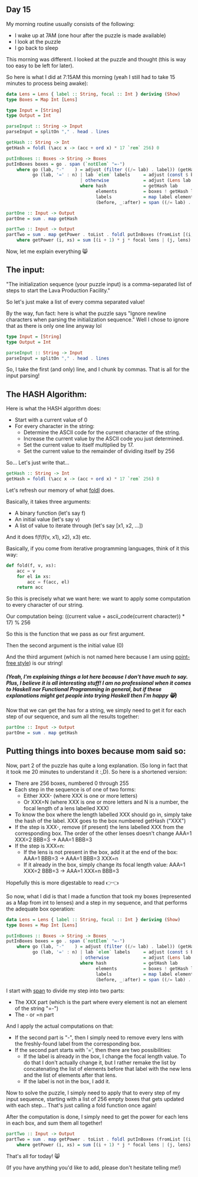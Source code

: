 ## Day 15

My morning routine usually consists of the following:
 - I wake up at 7AM (one hour after the puzzle is made available)
 - I look at the puzzle
 - I go back to sleep

This morning was different. I looked at the puzzle and thought (this is way too easy to be left for later).

So here is what I did at 7:15AM this morning (yeah I still had to take 15 minutes to process being awake):

```hs
data Lens = Lens { label :: String, focal :: Int } deriving (Show)
type Boxes = Map Int [Lens]

type Input = [String]
type Output = Int

parseInput :: String -> Input
parseInput = splitOn "," . head . lines

getHash :: String -> Int
getHash = foldl (\acc x -> (acc + ord x) * 17 `rem` 256) 0

putInBoxes :: Boxes -> String -> Boxes
putInBoxes boxes = go . span (`notElem` "=-")
    where go (lab, "-"    ) = adjust (filter ((/= lab) . label)) (getHash lab) boxes
          go (lab, '=' : n) | lab `elem` labels     = adjust (const $ before ++ [Lens lab (read n)] ++ after) hash boxes
                            | otherwise             = adjust (Lens lab (read n) :) hash boxes
                            where hash              = getHash lab
                                  elements          = boxes ! getHash lab
                                  labels            = map label elements
                                  (before, _:after) = span ((/= lab) . label) elements

partOne :: Input -> Output
partOne = sum . map getHash

partTwo :: Input -> Output
partTwo = sum . map getPower . toList . foldl putInBoxes (fromList [(i, []) | i <- [0 .. 255]])
    where getPower (i, xs) = sum [(i + 1) * j * focal lens | (j, lens) <- zip [1 .. ] $ reverse xs]
```

Now, let me explain everything 😸

## The input:

"The initialization sequence (your puzzle input) is a comma-separated list of steps to start the Lava Production Facility."

So let's just make a list of every comma separated value!

By the way, fun fact: here is what the puzzle says "Ignore newline characters when parsing the initialization sequence." Well I chose to ignore that as there is only one line anyway lol

```hs
type Input = [String]
type Output = Int

parseInput :: String -> Input
parseInput = splitOn "," . head . lines
```

So, I take the first (and only) line, and I chunk by commas. That is all for the input parsing!

## The HASH Algorithm:

Here is what the HASH algorithm does:
 - Start with a current value of 0
 - For every character in the string:
     - Determine the ASCII code for the current character of the string.
     - Increase the current value by the ASCII code you just determined.
     - Set the current value to itself multiplied by 17.
     - Set the current value to the remainder of dividing itself by 256

So... Let's just write that...

```hs
getHash :: String -> Int
getHash = foldl (\acc x -> (acc + ord x) * 17 `rem` 256) 0
```

Let's refresh our memory of what [foldl](https://hackage.haskell.org/package/base-4.18.0.0/docs/Data-List.html#v:foldl) does.

Basically, it takes three arguments:
 - A binary function (let's say f)
 - An initial value  (let's say v)
 - A list of value to iterate through (let's say [x1, x2, ...])

And it does f(f(f(v, x1), x2), x3) etc.

Basically, if you come from iterative programming languages, think of it this way:
```py
def fold(f, v, xs):
    acc = v
    for el in xs:
        acc = f(acc, el)
    return acc
```

So this is precisely what we want here: we want to apply some computation to every character of our string.

Our computation being: ((current value + ascii_code(current character)) * 17) % 256

So this is the function that we pass as our first argument.

Then the second argument is the initial value (0)

And the third argument (which is not named here because I am using [point-free style](https://wiki.haskell.org/Pointfree)) is our string!

##### (Yeah, I'm explaining things a lot here because I don't have much to say. Plus, I believe it is all interesting stuff! I am no professional when it comes to Haskell nor Functional Programming in general, but if these explanations might get people into trying Haskell then I'm happy 😸)

Now that we can get the has for a string, we simply need to get it for each step of our sequence, and sum all the results together:

```hs
partOne :: Input -> Output
partOne = sum . map getHash
```

## Putting things into boxes because mom said so:

Now, part 2 of the puzzle has quite a long explanation. (So long in fact that it took me 20 minutes to understand it :,D). So here is a shortened version:

- There are 256 boxes, numbered 0 through 255
- Each step in the sequence is of one of two forms:
    - Either XXX- (where XXX is one or more letters)
    - Or     XXX=N (where XXX is one or more letters and N is a number, the focal length of a lens labelled XXX)
- To know the box where the length labelled XXX should go in, simply take the hash of the label. XXX goes to the box numbered getHash ("XXX")
- If the step is XXX-, remove (if present) the lens labelled XXX from the corresponding box. The order of the other lenses doesn't change AAA=1 XXX=2 BBB=3 -> AAA=1 BBB=3
- If the step is XXX=n:
    - If the lens is not present in the box, add it at the end of the box: AAA=1 BBB=3 -> AAA=1 BBB=3 XXX=n
    - If it already in the box, simply change its focal length value: AAA=1 XXX=2 BBB=3 -> AAA=1 XXX=n BBB=3

Hopefully this is more digestable to read 👉👈

So now, what I did is that I made a function that took my boxes (represented as a Map from int to lenses) and a step in my sequence, and that performs the adequate box operation:

```hs
data Lens = Lens { label :: String, focal :: Int } deriving (Show)
type Boxes = Map Int [Lens]

putInBoxes :: Boxes -> String -> Boxes
putInBoxes boxes = go . span (`notElem` "=-")
    where go (lab, "-"    ) = adjust (filter ((/= lab) . label)) (getHash lab) boxes
          go (lab, '=' : n) | lab `elem` labels     = adjust (const $ before ++ [Lens lab (read n)] ++ after) hash boxes
                            | otherwise             = adjust (Lens lab (read n) :) hash boxes
                            where hash              = getHash lab
                                  elements          = boxes ! getHash lab
                                  labels            = map label elements
                                  (before, _:after) = span ((/= lab) . label) elements
```

I start with [span](https://hackage.haskell.org/package/base-4.17.0.0/docs/Data-List.html#v:span) to divide my step into two parts:
 - The XXX part (which is the part where every element is not an element of the string "=-")
 - The - or =n part

And I apply the actual computations on that:
- If the second part is "-", then I simply need to remove every lens with the freshly-found label from the corresponding box.
- If the second part starts with '=', then there are two possibilities:
    - If the label is already in the box, I change the focal length value. To do that I don't actually change it, but I rather remake the list by concatenating the list of elements before that label with the new lens and the list of elements after that lens.
    - If the label is not in the box, I add it.


Now to solve the puzzle, I simply need to apply that to every step of my input sequence, starting with a list of 256 empty boxes that gets updated with each step... That's just calling a fold function once again!

After the computation is done, I simply need to get the power for each lens in each box, and sum them all together!

```hs
partTwo :: Input -> Output
partTwo = sum . map getPower . toList . foldl putInBoxes (fromList [(i, []) | i <- [0 .. 255]])
    where getPower (i, xs) = sum [(i + 1) * j * focal lens | (j, lens) <- zip [1 .. ] $ reverse xs]
```


That's all for today! 😸

(If you have anything you'd like to add, please don't hesitate telling me!)
